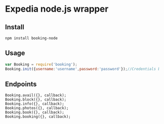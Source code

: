 Expedia node.js wrapper
====

## Install

```
npm install booking-node
```

## Usage

```js
var Booking = require('booking');
Booking.init({username:'username',password:'password'});//Credentials booking
```

## Endpoints

```
Booking.avail({}, callback);
Booking.block({}, callback);
Booking.info({}, callback);
Booking.photos({}, callback);
Booking.book({}, callback);
Booking.booking({}, callback);
```